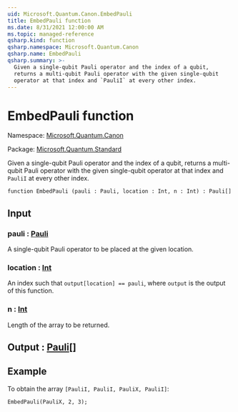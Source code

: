 ```yaml
---
uid: Microsoft.Quantum.Canon.EmbedPauli
title: EmbedPauli function
ms.date: 8/31/2021 12:00:00 AM
ms.topic: managed-reference
qsharp.kind: function
qsharp.namespace: Microsoft.Quantum.Canon
qsharp.name: EmbedPauli
qsharp.summary: >-
  Given a single-qubit Pauli operator and the index of a qubit,
  returns a multi-qubit Pauli operator with the given single-qubit
  operator at that index and `PauliI` at every other index.
---
```


# EmbedPauli function

Namespace: [Microsoft.Quantum.Canon](xref:Microsoft.Quantum.Canon)

Package: [Microsoft.Quantum.Standard](https://nuget.org/packages/Microsoft.Quantum.Standard)


Given a single-qubit Pauli operator and the index of a qubit,returns a multi-qubit Pauli operator with the given single-qubitoperator at that index and `PauliI` at every other index.

```qsharp
function EmbedPauli (pauli : Pauli, location : Int, n : Int) : Pauli[]
```


## Input

### pauli : [Pauli](xref:microsoft.quantum.qsharp.valueliterals#pauli-literals)

A single-qubit Pauli operator to be placed at the given location.


### location : [Int](xref:microsoft.quantum.qsharp.valueliterals#int-literals)

An index such that `output[location] == pauli`, where `output` isthe output of this function.


### n : [Int](xref:microsoft.quantum.qsharp.valueliterals#int-literals)

Length of the array to be returned.



## Output : [Pauli](xref:microsoft.quantum.qsharp.valueliterals#pauli-literals)[]



## Example

To obtain the array `[PauliI, PauliI, PauliX, PauliI]`:```qsharpEmbedPauli(PauliX, 2, 3);```